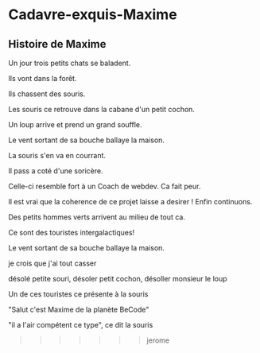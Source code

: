 # Cadavre-exquis-Maxime
## Histoire de Maxime

Un jour trois petits chats se baladent.

Ils vont dans la forêt.

Ils chassent des souris.



Les souris ce retrouve dans la cabane d'un petit cochon.

Un loup arrive et prend un grand souffle.

Le vent sortant de sa bouche ballaye la maison.

La souris s'en va en courrant.

Il pass a coté d'une soricère.

Celle-ci resemble fort à un Coach de webdev. Ca fait peur.

Il est vrai que la coherence de ce projet laisse a desirer ! Enfin continuons.

Des petits hommes verts arrivent au milieu de tout ca.

Ce sont des touristes intergalactiques!

Le vent sortant de sa bouche ballaye la maison.

je crois que j'ai tout casser

désolé petite souri, désoler petit cochon, désoller monsieur le loup

Un de ces touristes ce présente à la souris

"Salut c'est Maxime de la planète BeCode"

"il a l'air compétent ce type", ce dit la souris 
>>>>>>> jerome
